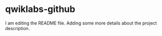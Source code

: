 # qwiklabs-github
I am editing the README file. Adding some more details about the project description.
